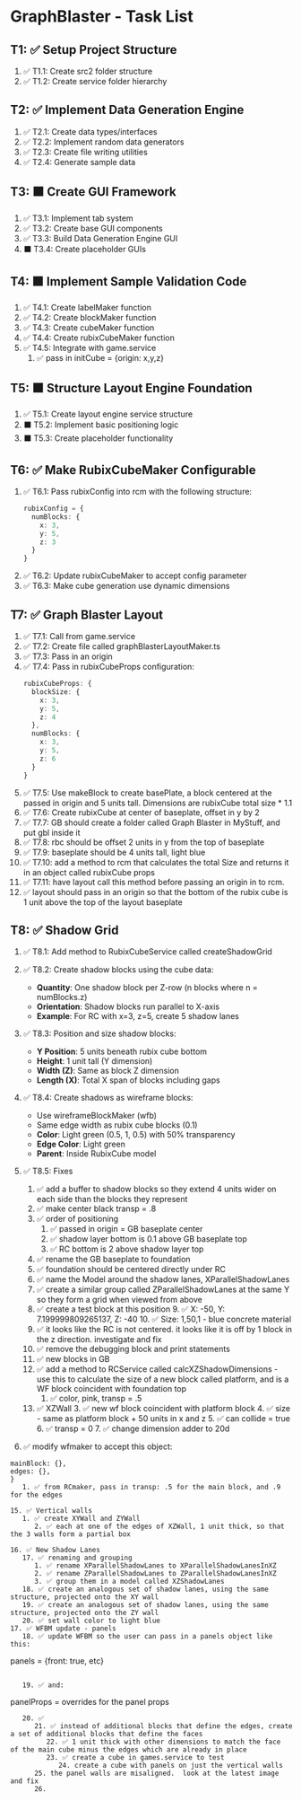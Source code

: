# GraphBlaster - Task List

## T1: ✅ Setup Project Structure

1. ✅ T1.1: Create src2 folder structure
2. ✅ T1.2: Create service folder hierarchy

## T2: ✅ Implement Data Generation Engine

1. ✅ T2.1: Create data types/interfaces
2. ✅ T2.2: Implement random data generators
3. ✅ T2.3: Create file writing utilities
4. ✅ T2.4: Generate sample data

## T3: ⬛ Create GUI Framework

1. ✅ T3.1: Implement tab system
2. ✅ T3.2: Create base GUI components
3. ✅ T3.3: Build Data Generation Engine GUI
4. ⬛ T3.4: Create placeholder GUIs

## T4: ⬛ Implement Sample Validation Code

1. ✅ T4.1: Create labelMaker function
2. ✅ T4.2: Create blockMaker function
3. ✅ T4.3: Create cubeMaker function
4. ✅ T4.4: Create rubixCubeMaker function
5. ✅ T4.5: Integrate with game.service
   1. ✅ pass in initCube = {origin: x,y,z}

## T5: ⬛ Structure Layout Engine Foundation

1. ✅ T5.1: Create layout engine service structure
2. ⬛ T5.2: Implement basic positioning logic
3. ⬛ T5.3: Create placeholder functionality

## T6: ✅ Make RubixCubeMaker Configurable

1. ✅ T6.1: Pass rubixConfig into rcm with the following structure:
   ```typescript
   rubixConfig = {
     numBlocks: {
       x: 3,
       y: 5,
       z: 3
     }
   }
   ```
2. ✅ T6.2: Update rubixCubeMaker to accept config parameter
3. ✅ T6.3: Make cube generation use dynamic dimensions

## T7: ✅ Graph Blaster Layout

1. ✅ T7.1: Call from game.service
2. ✅ T7.2: Create file called graphBlasterLayoutMaker.ts
3. ✅ T7.3: Pass in an origin
4. ✅ T7.4: Pass in rubixCubeProps configuration:
   ```typescript
   rubixCubeProps: {
     blockSize: {
       x: 3,
       y: 5,
       z: 4
     },
     numBlocks: {
       x: 3,
       y: 5,
       z: 6
     }
   }
   ```
5. ✅ T7.5: Use makeBlock to create basePlate, a block centered at the passed in origin and 5 units tall. Dimensions are rubixCube total size * 1.1
6. ✅ T7.6: Create rubixCube at center of baseplate, offset in y by 2
7. ✅ T7.7: GB should create a folder called Graph Blaster in MyStuff, and put gbl inside it 
8. ✅ T7.8: rbc should be offset 2 units in y from the top of baseplate
9. ✅ T7.9: baseplate should be 4 units tall, light blue
10. ✅ T7.10: add a method to rcm that calculates the total Size and returns it in an object called rubixCube props
11. ✅ T7.11: have layout call this method before passing an origin in to rcm.
   1. ✅ layout should pass in an origin so that the bottom of the rubix cube is 1 unit above the top of the layout baseplate 

## T8: ✅ Shadow Grid

1. ✅ T8.1: Add method to RubixCubeService called createShadowGrid
2. ✅ T8.2: Create shadow blocks using the cube data:
   - **Quantity**: One shadow block per Z-row (n blocks where n = numBlocks.z)
   - **Orientation**: Shadow blocks run parallel to X-axis
   - **Example**: For RC with x=3, z=5, create 5 shadow lanes
3. ✅ T8.3: Position and size shadow blocks:
   - **Y Position**: 5 units beneath rubix cube bottom
   - **Height**: 1 unit tall (Y dimension)
   - **Width (Z)**: Same as block Z dimension
   - **Length (X)**: Total X span of blocks including gaps
4. ✅ T8.4: Create shadows as wireframe blocks:
   - Use wireframeBlockMaker (wfb)
   - Same edge width as rubix cube blocks (0.1)
   - **Color**: Light green (0.5, 1, 0.5) with 50% transparency
   - **Edge Color**: Light green
   - **Parent**: Inside RubixCube model
5. ✅ T8.5: Fixes
   1. ✅ add a buffer to shadow blocks so they extend 4 units wider on each side than the blocks they represent
   2. ✅ make center black transp = .8
   3. ✅ order of positioning
      1. ✅ passed in origin = GB baseplate center
      2. ✅ shadow layer bottom is 0.1 above GB baseplate top
      3. ✅ RC bottom is 2 above shadow layer top
   4. ✅ rename the GB baseplate to foundation
   5. ✅ foundation should be centered directly under RC
   6. ✅ name the Model around the shadow lanes, XParallelShadowLanes
   7. ✅ create a similar group called ZParallelShadowLanes at the same Y so they form a grid when viewed from above 
   8. ✅ create a test block at this position
      9. ✅ X: -50, Y: 7.199999809265137, Z: -40
      10. ✅ Size: 1,50,1 - blue concrete material 
   11. ✅ it looks like the RC is not centered.  it looks like it is off by 1 block in the z direction.  investigate and fix
   12. ✅ remove the debugging block and print statements
   13. ✅ new blocks in GB
      1. ✅ add a method to RCService called calcXZShadowDimensions - use this to calculate the size of a new block called platform, and is a WF block coincident with foundation top
         1. ✅ color, pink, transp = .5
      2. ✅ XZWall
         3. ✅ new wf block coincident with platform block
         4. ✅ size - same as platform block + 50 units in x and z
         5. ✅ can collide = true  
         6. ✅ transp = 0
         7. ✅ change dimension adder to 20d

14. ✅ modify wfmaker to accept this object:

``` overRideProps: {
mainBlock: {},
edges: {},
}
   1. ✅ from RCmaker, pass in transp: .5 for the main block, and .9 for the edges

15. ✅ Vertical walls 
   1. ✅ create XYWall and ZYWall
      2. ✅ each at one of the edges of XZWall, 1 unit thick, so that the 3 walls form a partial box

16. ✅ New Shadow Lanes
   17. ✅ renaming and grouping
      1. ✅ rename XParallelShadowLanes to XParallelShadowLanesInXZ
      2. ✅ rename ZParallelShadowLanes to ZParallelShadowLanesInXZ
      3. ✅ group them in a model called XZShadowLanes
   18. ✅ create an analogous set of shadow lanes, using the same structure, projected onto the XY wall
   19. ✅ create an analogous set of shadow lanes, using the same structure, projected onto the ZY wall
   20. ✅ set wall color to light blue
17. ✅ WFBM update - panels
   18. ✅ update WFBM so the user can pass in a panels object like this:
```
panels = {front: true, etc}
```

   19. ✅ and:
```
 panelProps = overrides for the panel props

```
   20. ✅
      21. ✅ instead of additional blocks that define the edges, create a set of additional blocks that define the faces
         22. ✅ 1 unit thick with other dimensions to match the face of the main cube minus the edges which are already in place
         23. ✅ create a cube in games.service to test
            24. create a cube with panels on just the vertical walls
      25. the panel walls are misaligned.  look at the latest image and fix
      26. 
